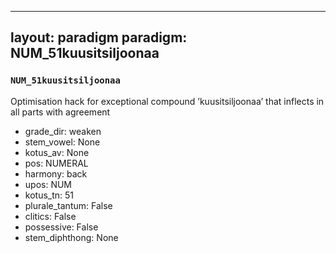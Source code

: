
---
layout: paradigm
paradigm: NUM_51kuusitsiljoonaa
---
### ` NUM_51kuusitsiljoonaa `

Optimisation hack for exceptional compound ’kuusitsiljoonaa’ that inflects in all parts with agreement
* grade_dir: weaken
* stem_vowel: None
* kotus_av: None
* pos: NUMERAL
* harmony: back
* upos: NUM
* kotus_tn: 51
* plurale_tantum: False
* clitics: False
* possessive: False
* stem_diphthong: None
